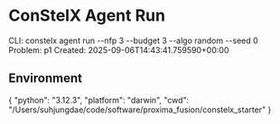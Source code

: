 # ConStelX Agent Run

CLI:
constelx agent run --nfp 3 --budget 3 --algo random --seed 0
Problem: p1
Created: 2025-09-06T14:43:41.759590+00:00

## Environment
{
  "python": "3.12.3",
  "platform": "darwin",
  "cwd": "/Users/suhjungdae/code/software/proxima_fusion/constelx_starter"
}
